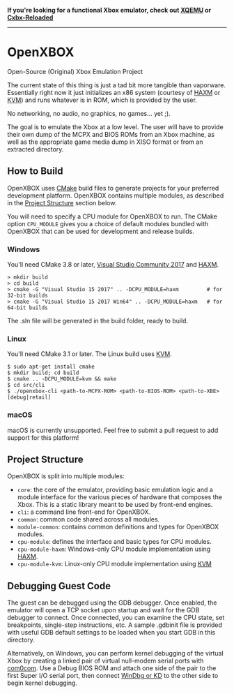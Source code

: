 **If you're looking for a functional Xbox emulator, check out [XQEMU](http://xqemu.com/) or [Cxbx-Reloaded](https://github.com/Cxbx-Reloaded/Cxbx-Reloaded)**

---

# OpenXBOX
Open-Source (Original) Xbox Emulation Project

The current state of this thing is just a tad bit more tangible than vaporware.
Essentially right now it just initializes an x86 system (courtesy of
[HAXM](https://github.com/intel/haxm) or [KVM](https://www.linux-kvm.org/page/Main_Page))
and runs whatever is in ROM, which is provided by the user.

No networking, no audio, no graphics, no games... yet ;).

The goal is to emulate the Xbox at a low level. The user will have to provide
their own dump of the MCPX and BIOS ROMs from an Xbox machine, as well as the
appropriate game media dump in XISO format or from an extracted directory.

How to Build
------------
OpenXBOX uses [CMake](https://cmake.org/) build files to generate projects for
your preferred development platform. OpenXBOX contains multiple modules, as
described in the [Project Structure](#project-structure) section below.

You will need to specify a CPU module for OpenXBOX to run. The CMake option
`CPU_MODULE` gives you a choice of default modules bundled with OpenXBOX that
can be used for development and release builds.

### Windows
You'll need CMake 3.8 or later, [Visual Studio Community 2017](https://www.visualstudio.com/downloads/)
and [HAXM](https://software.intel.com/en-us/articles/intel-hardware-accelerated-execution-manager-intel-haxm).
```
> mkdir build
> cd build
> cmake -G "Visual Studio 15 2017" .. -DCPU_MODULE=haxm         # for 32-bit builds
> cmake -G "Visual Studio 15 2017 Win64" .. -DCPU_MODULE=haxm   # for 64-bit builds
```
The .sln file will be generated in the build folder, ready to build.

### Linux
You'll need CMake 3.1 or later. The Linux build uses [KVM](https://www.linux-kvm.org/page/Main_Page).

```
$ sudo apt-get install cmake
$ mkdir build; cd build
$ cmake .. -DCPU_MODULE=kvm && make
$ cd src/cli
$ ./openxbox-cli <path-to-MCPX-ROM> <path-to-BIOS-ROM> <path-to-XBE> [debug|retail]
```

### macOS
macOS is currently unsupported. Feel free to submit a pull request to add
support for this platform!

Project Structure
-----------------
OpenXBOX is split into multiple modules:
- `core`: the core of the emulator, providing basic emulation logic and a
module interface for the various pieces of hardware that composes the Xbox.
This is a static library meant to be used by front-end engines.
- `cli`: a command line front-end for OpenXBOX.
- `common`: common code shared across all modules.
- `module-common`: contains common definitions and types for OpenXBOX modules.
- `cpu-module`: defines the interface and basic types for CPU modules.
- `cpu-module-haxm`: Windows-only CPU module implementation using [HAXM](https://github.com/intel/haxm).
- `cpu-module-kvm`: Linux-only CPU module implementation using [KVM](https://www.kernel.org/doc/Documentation/virtual/kvm/api.txt)

Debugging Guest Code
--------------------
The guest can be debugged using the GDB debugger. Once enabled, the emulator
will open a TCP socket upon startup and wait for the GDB debugger to connect.
Once connected, you can examine the CPU state, set breakpoints, single-step
instructions, etc. A sample .gdbinit file is provided with useful GDB default
settings to be loaded when you start GDB in this directory.

Alternatively, on Windows, you can perform kernel debugging of the virtual Xbox
by creating a linked pair of virtual null-modem serial ports with [com0com](http://com0com.sourceforge.net/).
Use a Debug BIOS ROM and attach one side of the pair to the first Super I/O
serial port, then connect [WinDbg or KD](https://docs.microsoft.com/en-us/windows-hardware/drivers/debugger/)
to the other side to begin kernel debugging.
